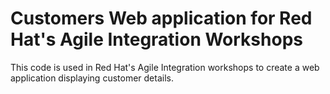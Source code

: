 Customers Web application for Red Hat's Agile Integration Workshops
=========================
This code is used in Red Hat's Agile Integration workshops to create a web application displaying customer details.
